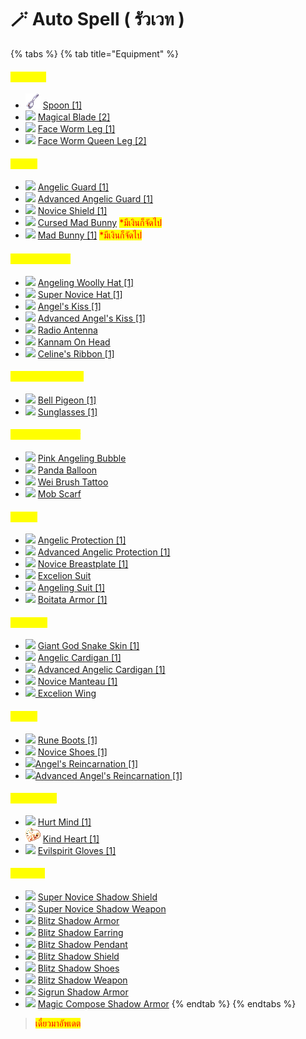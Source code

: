 # 🪄 Auto Spell ( รัวเวท )

{% tabs %}
{% tab title="Equipment" %}
#### <mark style="color:yellow;">**Weapon**</mark>

* ![](../.gitbook/assets/Spoon.png) [Spoon \[1\]](https://www.divine-pride.net/database/item/16039/spoon-1)
* ![](../.gitbook/assets/Magical\_Blade.png) [Magical Blade \[2\]](https://www.divine-pride.net/database/item/13438/magical-blade-2)
* ![](../.gitbook/assets/FaceWorm\_Leg.png) [Face Worm Leg \[1\]](https://www.divine-pride.net/database/item/13089/face-worm-leg-1)
* ![](../.gitbook/assets/FaceWormQueen\_Leg.png) [Face Worm Queen Leg \[2\]](https://www.divine-pride.net/database/item/13090/face-worm-queen-leg-2)

#### <mark style="color:yellow;">Shield</mark>

* ![](../.gitbook/assets/Angel's\_Safeguard.png) [Angelic Guard \[1\]](https://www.divine-pride.net/database/item/2116/angelic-guard-1)
* ![](../.gitbook/assets/Angel's\_Safeguard.png) [Advanced Angelic Guard \[1\]](https://www.divine-pride.net/database/item/2183/advanced-angelic-guard-1)
* ![](../.gitbook/assets/novice\_shield.png) [Novice Shield \[1\]](https://www.divine-pride.net/database/item/2113/novice-shield-1)&#x20;
* <mark style="color:red;"></mark>![](<../.gitbook/assets/Mad\_Bunny (1).png>) <mark style="color:red;"></mark> [Cursed Mad Bunny](https://www.divine-pride.net/database/item/28901/cursed-mad-bunny) <mark style="color:red;">\*มีเงินก็จัดไป</mark>
* ![](../.gitbook/assets/Mad\_Bunny.png) [Mad Bunny \[1\]](https://www.divine-pride.net/database/item/28902/mad-bunny-1) <mark style="color:red;">\*มีเงินก็จัดไป</mark>

#### <mark style="color:yellow;">Top Headgear</mark>

* ![](../.gitbook/assets/Angeling\_Woolly\_Hat.png) [Angeling Woolly Hat \[1\]](https://www.divine-pride.net/database/item/18838/angeling-woolly-hat-1)
* ![](../.gitbook/assets/super\_novice\_hat.png) [Super Novice Hat \[1\]](https://www.divine-pride.net/database/item/5119/super-novice-hat-1)&#x20;
* ![](../.gitbook/assets/Kiss\_Of\_Angel.png) [Angel's Kiss \[1\]](https://www.divine-pride.net/database/item/5125/angels-kiss-1)
* ![](../.gitbook/assets/Kiss\_Of\_Angel.png) [Advanced Angel's Kiss \[1\]](https://www.divine-pride.net/database/item/18776/advanced-angels-kiss-1)
* ![](../.gitbook/assets/Radio\_Antenna.png) [Radio Antenna](https://www.divine-pride.net/database/item/5333/radio-antenna)
* ![](../.gitbook/assets/Kannam\_On\_Head.png) [Kannam On Head](https://www.divine-pride.net/database/item/18882/kannam-on-head)
* ![](../.gitbook/assets/Celines\_Ribbon.png) [Celine's Ribbon \[1\]](https://www.divine-pride.net/database/item/18849/celines-ribbon-1)

#### <mark style="color:yellow;">Middle Headgear</mark>

* ![](../.gitbook/assets/Bell\_Pigeon.png) [Bell Pigeon \[1\]](https://www.divine-pride.net/database/item/18912/bell-pigeon-1)
* ![](../.gitbook/assets/Sunglasses\_.png) [Sunglasses \[1\]](https://www.divine-pride.net/database/item/2202/sunglasses-1)

#### <mark style="color:yellow;">Lower Headgear</mark>

* ![](../.gitbook/assets/Pink\_Angeling\_Bubble.png) [Pink Angeling Bubble](https://www.divine-pride.net/database/item/18858/pink-angeling-bubble)
* ![](../.gitbook/assets/Panda\_Balloon.png) [Panda Balloon](https://www.divine-pride.net/database/item/18962/panda-balloon)
* ![](../.gitbook/assets/Wei\_Brush\_Tattoo.png) [Wei Brush Tattoo](https://ro.gnjoy.in.th/spend-promotion-feb-2022/)
* ![](../.gitbook/assets/Mob\_Scarf.png) [Mob Scarf](https://www.divine-pride.net/database/item/28502/mob-scarf)

#### <mark style="color:yellow;">Armor</mark>

* ![](../.gitbook/assets/Angel's\_Protection.png) [Angelic Protection \[1\]](https://www.divine-pride.net/database/item/2355/angelic-protection-1)
* ![](../.gitbook/assets/Angel's\_Protection.png) [Advanced Angelic Protection \[1\]](https://www.divine-pride.net/database/item/15068/advanced-angelic-protection-1)
* ![](../.gitbook/assets/novice\_breastplate.png) [Novice Breastplate \[1\]](https://www.divine-pride.net/database/item/2340/novice-breastplate-1)&#x20;
* ![](../.gitbook/assets/Excelion\_Suit.png) [Excelion Suit](https://www.divine-pride.net/database/item/15128/excelion-suit)
* ![](../.gitbook/assets/Angeling\_Suit.png) [Angeling Suit \[1\]](https://www.divine-pride.net/database/item/15171/angeling-suit-1)
* ![](../.gitbook/assets/Boitata\_Armor.png) [Boitata Armor \[1\]](https://www.divine-pride.net/database/item/15041/boitata-armor-1)

#### <mark style="color:yellow;">Garment</mark>

* ![](../.gitbook/assets/FaceWorm\_Skin.png) [Giant God Snake Skin \[1\]](https://www.divine-pride.net/database/item/20718/giant-god-snake-skin-1)
* ![](../.gitbook/assets/Angel's\_Warmth.png) [Angelic Cardigan \[1\]](https://www.divine-pride.net/database/item/2521/angelic-cardigan-1)
* ![](../.gitbook/assets/Angel's\_Warmth.png) [Advanced Angelic Cardigan \[1\]](https://www.divine-pride.net/database/item/20710/advanced-angelic-cardigan-1)
* ![](../.gitbook/assets/novice\_manteau.png) [Novice Manteau \[1\]](https://www.divine-pride.net/database/item/2512/novice-manteau-1)&#x20;
* ![](../.gitbook/assets/Excelion\_Wing.png)[ Excelion Wing](https://www.divine-pride.net/database/item/20773/excelion-wing)

#### <mark style="color:yellow;">Shoes</mark>

* ![](../.gitbook/assets/Rune\_Boots.png) [Rune Boots \[1\]](https://www.divine-pride.net/database/item/2481/rune-boots-1)
* ![](../.gitbook/assets/Novice\_Shoes.png) [Novice Shoes \[1\]](https://www.divine-pride.net/database/npc/30134/beginners-merchant)
* ![](../.gitbook/assets/Angel's\_Arrival.png)[Angel's Reincarnation \[1\]](https://www.divine-pride.net/database/item/2420/angels-reincarnation-1)
* ![](../.gitbook/assets/Angel's\_Arrival.png)[Advanced Angel's Reincarnation \[1\]](https://www.divine-pride.net/database/item/22015/advanced-angels-reincarnation-1)

#### <mark style="color:yellow;">Accessory</mark>

* ![](../.gitbook/assets/Hurt\_Mind.png) [Hurt Mind \[1\]](https://www.divine-pride.net/database/item/2977/hurt-mind-1)
* ![](../.gitbook/assets/KindHeart.png) [Kind Heart \[1\]](https://www.divine-pride.net/database/item/2978/kind-heart-1)
* ![](../.gitbook/assets/Evilspirit\_Gloves.png) [Evilspirit Gloves \[1\]](https://www.divine-pride.net/database/item/2980/evilspirit-gloves-1)

#### <mark style="color:yellow;">Shadow</mark>

* ![](../.gitbook/assets/S\_SuperNovice\_Shield.png) [Super Novice Shadow Shield](https://www.divine-pride.net/database/item/24318/super-novice-shadow-shield)
* ![](../.gitbook/assets/S\_SuperNovice\_Weapon.png) [Super Novice Shadow Weapon](https://www.divine-pride.net/database/item/24282/super-novice-shadow-weapon)
* ![](../.gitbook/assets/S\_Blitz\_Armor.png) [Blitz Shadow Armor](https://www.divine-pride.net/database/item/24344/blitz-shadow-armor)
* ![](../.gitbook/assets/S\_Blitz\_Earring.png) [Blitz Shadow Earring](https://www.divine-pride.net/database/item/24217/blitz-shadow-earring)
* ![](../.gitbook/assets/S\_Blitz\_Pendent.png) [Blitz Shadow Pendant](https://www.divine-pride.net/database/item/24218/blitz-shadow-pendant)
* ![](../.gitbook/assets/S\_SuperNovice\_Shield.png) [Blitz Shadow Shield](https://www.divine-pride.net/database/item/24232/blitz-shadow-shield)
* ![](../.gitbook/assets/S\_Blitz\_Shoes.png) [Blitz Shadow Shoes](https://www.divine-pride.net/database/item/24231/blitz-shadow-shoes)
* ![](../.gitbook/assets/S\_SuperNovice\_Weapon.png) [Blitz Shadow Weapon](https://www.divine-pride.net/database/item/24343/blitz-shadow-weapon)
* ![](../.gitbook/assets/S\_Sigrun\_Armor.png) [Sigrun Shadow Armor](https://www.divine-pride.net/database/item/24326/sigrun-shadow-armor)
* ![](../.gitbook/assets/S\_MagicCompose\_Armor.png) [Magic Compose Shadow Armor](https://www.divine-pride.net/database/item/24334/magic-compose-shadow-armor)
{% endtab %}
{% endtabs %}

> <mark style="color:red;">เดี๋ยวมาอัพเดต</mark>
